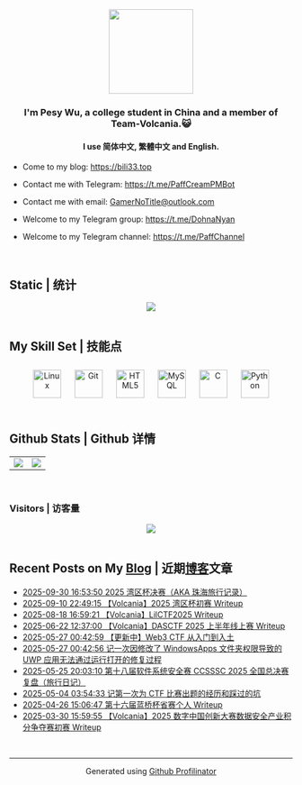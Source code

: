 <div align="center">
<img src="https://avatars.githubusercontent.com/u/28426291" align="center" height="150" width="150" />
</div>  
  

### <div align="center">I'm Pesy Wu, a college student in China and a member of Team-Volcania.😺</div>  
  

#### <div align="center">I use 简体中文, 繁體中文 and English.</div>  
  

- Come to my blog: https://bili33.top  
  

- Contact me with Telegram: https://t.me/PaffCreamPMBot  
  

- Contact me with email: GamerNoTitle@outlook.com  
  

- Welcome to my Telegram group: https://t.me/DohnaNyan  
  

- Welcome to my Telegram channel: https://t.me/PaffChannel  
  

<br/>  


## Static | 统计
<div align="center">
<img src="https://github-widgetbox.vercel.app/api/profile?username=GamerNoTitle&data=followers,repositories,stars,commits" align="center" height="" width="" />
</div>  
  

<br/>  


## My Skill Set | 技能点
<div align="center">  
<a href="https://www.linux.org/" target="_blank"><img style="margin: 10px" src="https://profilinator.rishav.dev/skills-assets/linux-original.svg" alt="Linux" height="50" /></a>  
<a href="https://github.com/" target="_blank"><img style="margin: 10px" src="https://profilinator.rishav.dev/skills-assets/git-scm-icon.svg" alt="Git" height="50" /></a>  
<a href="https://en.wikipedia.org/wiki/HTML5" target="_blank"><img style="margin: 10px" src="https://profilinator.rishav.dev/skills-assets/html5-original-wordmark.svg" alt="HTML5" height="50" /></a>  
<a href="https://www.mysql.com/" target="_blank"><img style="margin: 10px" src="https://profilinator.rishav.dev/skills-assets/mysql-original-wordmark.svg" alt="MySQL" height="50" /></a>  
<a href="https://www.cprogramming.com/" target="_blank"><img style="margin: 10px" src="https://profilinator.rishav.dev/skills-assets/c-original.svg" alt="C" height="50" /></a>  
<a href="https://www.python.org/" target="_blank"><img style="margin: 10px" src="https://profilinator.rishav.dev/skills-assets/python-original.svg" alt="Python" height="50" /></a>  
</div>  

<br/>  


## Github Stats | Github 详情
<div align="center">
<table><tr><td valign="top" width="50%">

<img src="https://github-readme-stats.vercel.app/api?username=GamerNoTitle&show_icons=true&count_private=true&hide_border=true" align="center" />

</td><td valign="top" width="50%">

<img src="https://github-readme-stats.vercel.app/api/top-langs/?username=GamerNoTitle&hide_border=true&layout=compact" align="center" />

</td></tr></table>  

</div>

<br/>  



### Visitors | 访客量
<div align="center">
<img src="https://count.getloli.com/get/@GamerNoTitle?theme=rule34" align="center" height="" width="" />
</div>  
  

<br/>  


## Recent Posts on My [Blog](https://bili33.top) | 近期[博客](https://bili33.top)文章
<!-- BLOG-POST-LIST:START -->
- [2025-09-30 16:53:50 2025 湾区杯决赛（AKA 珠海旅行记录）](https://bili33.top/posts/CTF-GBACC2025-Finals/)
- [2025-09-10 22:49:15 【Volcania】2025 湾区杯初赛 Writeup](https://bili33.top/posts/CTF-GBACC2025-Preliminary-Round-Writeup/)
- [2025-08-18 16:59:21 【Volcania】LilCTF2025 Writeup](https://bili33.top/posts/LilCTF2025-Writeup/)
- [2025-06-22 12:37:00 【Volcania】DASCTF 2025 上半年线上赛 Writeup](https://bili33.top/posts/DASCTF-2025-First-Half-Writeup/)
- [2025-05-27 00:42:59 【更新中】Web3 CTF 从入门到入土](https://bili33.top/posts/CTF-Web3-Guide/)
- [2025-05-27 00:42:56 记一次因修改了 WindowsApps 文件夹权限导致的 UWP 应用无法通过运行打开的修复过程](https://bili33.top/posts/A-Log-that-Repair-Process-of-UWP-Apps-Failing-to-Open-Due-to-Modified-Permissions-of-the-WindowsApps-Folder/)
- [2025-05-25 20:03:10 第十八届软件系统安全赛 CCSSSC 2025 全国总决赛复盘（旅行日记）](https://bili33.top/posts/CTF-CCSSSC2025-National-Finals/)
- [2025-05-04 03:54:33 记第一次为 CTF 比赛出题的经历和踩过的坑](https://bili33.top/posts/The-First-Experience-of-Making-CTF-Challenges/)
- [2025-04-26 15:06:47 第十六届蓝桥杯省赛个人 Writeup](https://bili33.top/posts/Lanqiao-CTF-2025-District-Round-Writeup/)
- [2025-03-30 15:59:55 【Volcania】2025 数字中国创新大赛数据安全产业积分争夺赛初赛 Writeup](https://bili33.top/posts/CTF-DCIC2025-Data-Security-Preliminary-round-Writeup/)<!-- BLOG-POST-LIST:END -->
<br />

----
<div align="center">Generated using <a href="https://profilinator.rishav.dev/" target="_blank">Github Profilinator</a></div>
